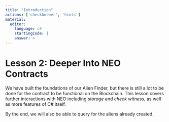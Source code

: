 ```yaml
---
title: "Introduction"
actions: ['checkAnswer', 'hints']
material: 
  editor:
    language: c#
    startingCode: |
    answer: > 
---
```


# Lesson 2: Deeper Into NEO Contracts

We have built the foundations of our Alien Finder, but there is still a lot to be done for the contract to be functional on the Blockchain. This lesson covers further interactions with NEO including *storage* and *check witness*, as well as more features of C# itself. 

By the end, we will also be able to query for the aliens already created. 